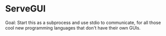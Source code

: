 ServeGUI
========

Goal: Start this as a subprocess and use stdio to communicate, for all those cool new programming languages that don't have their own GUIs.
